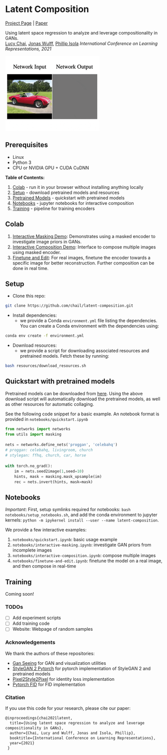 # Latent Composition
[Project Page](https://chail.github.io/latent-composition/) |  [Paper](./) 

Using latent space regression to analyze and leverage compositionality in GANs.\
[Lucy Chai](http://people.csail.mit.edu/lrchai/), [Jonas Wulff](http://people.csail.mit.edu/jwulff/), [Phillip Isola](http://web.mit.edu/phillipi/)
*International Conference on Learning Representations, 2021*

<img src='img/teaser.gif' width=300>  

## Prerequisites
- Linux
- Python 3
- CPU or NVIDIA GPU + CUDA CuDNN

**Table of Contents:**<br>
1. [Colab](#colab) - run it in your browser without installing anything locally<br>
2. [Setup](#setup) - download pretrained models and resources
3. [Pretrained Models](#pretrained) - quickstart with pretrained models<br>
3. [Notebooks](#notebooks) - jupyter notebooks for interactive composition<br>
4. [Training](#training) - pipeline for training encoders<br>

<a name="colab"/>

## Colab

1. [Interactive Masking Demo](https://colab.research.google.com/drive/1p-L2dPMaqMyr56TYoYmBJhoyIyBJ7lzH?usp=sharing): Demonstrates using a masked encoder to investigate image priors in GANs.
2. [Interactive Composition Demo](https://colab.research.google.com/drive/1j7Bz9vdVnxzOgokawA39hCJZLTmVDq6_?usp=sharing): Interface to compose multiple images using masked encoder.
3. [Finetune and Edit](https://colab.research.google.com/drive/1zpD_UYqiGqjzftYxHQPy4sxOQTWV_QY9?usp=sharing): For real images, finetune the encoder towards a specific image for better reconstruction. Further composition can be done in real time.

<a name="setup"/>

## Setup

- Clone this repo:
```bash
git clone https://github.com/chail/latent-composition.git
```

- Install dependencies:
	- we provide a Conda `environment.yml` file listing the dependencies. You can create a Conda environment with the dependencies using:
```bash
conda env create -f environment.yml
```

- Download resources:
	- we provide a script for downloading associated resources and pretrained models. Fetch these by running:
```bash
bash resources/download_resources.sh
```

<a name="pretrained"/>

## Quickstart with pretrained models

Pretrained models can be downloaded from [here](https://drive.google.com/file/d/1vSEH2XMIG1XzQl3JLZwUKm_kdomelUqm/view?usp=sharing). Using the above download script will automatically download the pretrained models, as well as other resources for automatic collaging.

See the following code snippet for a basic example. An notebook format is provided in `notebooks/quickstart.ipynb`

```python
from networks import networks
from utils import masking

nets = networks.define_nets('proggan', 'celebahq')
# proggan: celebahq, livingroom, church
# stylegan: ffhq, church, car, horse

with torch.no_grad():
    im = nets.seed2image(1,seed=10)
    hints, mask = masking.mask_upsample(im)
    rec = nets.invert(hints, mask=mask)
```

<a name="notebooks"/>

## Notebooks

*Important*: First, setup symlinks required for notebooks: `bash notebooks/setup_notebooks.sh`, and add the conda environment to jupyter kernels: `python -m ipykernel install --user --name latent-composition`. 

We provide a few interactive examples:
1. `notebooks/quickstart.ipynb`: basic usage example
2. `notebooks/interactive-masking.ipynb`: investigate GAN priors from incomplete images
3. `notebooks/interactive-composition.ipynb`: compose multiple images
4. `notebooks/finetune-and-edit.ipynb`: finetune the model on a real image, and then compose in real-time


<a name="training"/>

## Training

Coming soon!


### TODOs
- [ ] Add experiment scripts
- [ ] Add training code
- [ ] Website: Webpage of random samples 

### Acknowledgements

We thank the authors of these repositories:
- [Gan Seeing](https://github.com/davidbau/ganseeing) for GAN and visualization utilities
- [StyleGAN 2 Pytorch](https://github.com/rosinality/stylegan2-pytorch) for pytorch implementation of StyleGAN 2 and pretrained models
- [Pixel2Style2Pixel](https://github.com/eladrich/pixel2style2pixel) for identity loss implementation
- [Pytorch FID](https://github.com/mseitzer/pytorch-fid) for FID implementation

### Citation
If you use this code for your research, please cite our paper:
```
@inproceedings{chai2021latent,
  title={Using latent space regression to analyze and leverage compositionality in GANs},
  author={Chai, Lucy and Wulff, Jonas and Isola, Phillip},
  booktitle={International Conference on Learning Representations},
  year={2021}
 }
```

